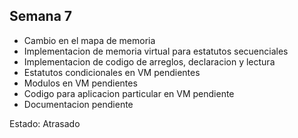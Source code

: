 ## Semana 7

- Cambio en el mapa de memoria
- Implementacion de memoria virtual para estatutos secuenciales
- Implementacion de codigo de arreglos, declaracion y lectura
- Estatutos condicionales en VM pendientes
- Modulos en VM pendientes
- Codigo para aplicacion particular en VM pendiente
- Documentacion pendiente

Estado: Atrasado